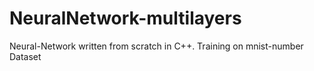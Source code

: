 # NeuralNetwork-multilayers

Neural-Network written from scratch in C++.
Training on mnist-number Dataset
